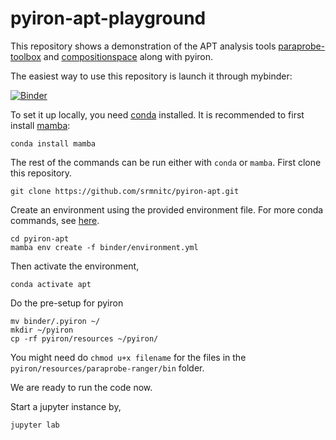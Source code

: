 # pyiron-apt-playground

This repository shows a demonstration of the APT analysis tools [paraprobe-toolbox](https://gitlab.com/paraprobe/paraprobe-toolbox) and [compositionspace](https://github.com/eisenforschung/CompositionSpace) along with pyiron.

The easiest way to use this repository is launch it through mybinder:

[![Binder](https://mybinder.org/badge_logo.svg)](https://mybinder.org/v2/gh/srmnitc/pyiron-paraprobe-playground/HEAD)

To set it up locally, you need [conda](https://docs.conda.io/en/latest/) installed. It is recommended to first install [mamba](https://mamba.readthedocs.io/en/latest/):

```
conda install mamba
```

The rest of the commands can be run either with `conda` or `mamba`. First clone this repository.

```
git clone https://github.com/srmnitc/pyiron-apt.git
```

Create an environment using the provided environment file. For more conda commands, see [here](https://conda.io/projects/conda/en/latest/user-guide/tasks/manage-environments.html).

```
cd pyiron-apt
mamba env create -f binder/environment.yml
```

Then activate the environment,

```
conda activate apt
```

Do the pre-setup for pyiron

```
mv binder/.pyiron ~/
mkdir ~/pyiron
cp -rf pyiron/resources ~/pyiron/
```

You might need do `chmod u+x filename` for the files in the `pyiron/resources/paraprobe-ranger/bin` folder.

We are ready to run the code now.

Start a jupyter instance by,

```
jupyter lab
```




